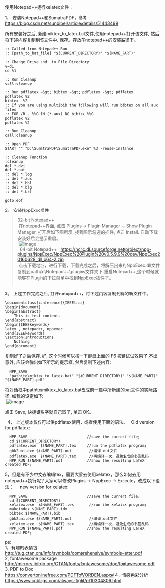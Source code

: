 
使用Notepad++运行xelatex文件：

1， 安装Notepad++和SumatraPDF，参考
https://blog.csdn.net/sunbibei/article/details/51443499   

所有安装好之后, 新建miktex_to_latex.bat文件,使用notepad++打开该文件, 然后将下述内容复制到该文件中, 保存。存放在notepad++的安装路径下。
```
:: Called from Notepad++ Run  
:: [path_to_bat_file] "$(CURRENT_DIRECTORY)" "$(NAME_PART)"  

:: Change Drive and  to File Directory  
%~d1  
cd %1

:: Run Cleanup  
call:cleanup  

:: Run pdflatex -&gt; bibtex -&gt; pdflatex -&gt; pdflatex  
pdflatex %2  
bibtex  %2  
:: If you are using multibib the following will run bibtex on all aux files  
:: FOR /R . %%G IN (*.aux) DO bibtex %%G  
pdflatex %2  
pdflatex %2  

:: Run Cleanup  
call:cleanup  

:: Open PDF  
START "" "D:\SumatraPDF\SumatraPDF.exe" %3 -reuse-instance  

:: Cleanup Function  
:cleanup  
del *.dvi
del *.out
:: del *.log 
:: del *.aux  
:: del *.bbl    
:: del *.blg  
:: del *.brf  

goto:eof  
```

2， 安装NppExec插件    
 >32-bit Notepad++   
  在notepad++界面, 点击 Plugins -> Plugin Manager -> Show Plugin Manager, 打开后如下图所示, 找到图示勾选的插件, 点击 Install. 自动下载安装好后会提示重启。  
  ![image](https://img-blog.csdn.net/20160518133702452)  
  
 >64-bit Notepad++   
  https://nchc.dl.sourceforge.net/project/npp-plugins/NppExec/NppExec%20Plugin%20v0.5.9.9%20dev/NppExec20160628_dll_x64-2.zip  
  点击下载地址，进行下载，下载完成之后，将解压出来的NppExec.dll文件复制到path\to\Notepad++\plugins文件夹下.重启Notepad++,这个时候就能够在Plugin的下拉菜单中找到NppExec插件了。  
      
   
3， 上述工作完成之后, 打开notepad++，将下述内容复制到你的新文件中。   
```
\documentclass[conference]{IEEEtran}
\begin{document}
\begin{abstract}
	This is test content.
\end{abstract}
\begin{IEEEkeywords}
latex , notepad++, nppexec
\end{IEEEkeywords}
\section{Introduction}
    Nothing
\end{document}
```
复制好了之后保存. 好, 这个时候可以按一下键盘上面的 F6 按键试试效果了.不出意外, 应该会弹出如下所示的提示框, 然后复制下述内容:
```
  NPP_SAVE
  "path\to\miktex_to_latex.bat" "$(CURRENT_DIRECTORY)" "$(NAME_PART)" "$(NAME_PART).pdf"
```
将对话框中path\to\miktex_to_latex.bat改成前一篇中所新建的bat文件的实际路径. 如我的设定如下:   
 ![image](https://img-blog.csdn.net/20160518134113266)  
   
点击 Save, 快捷键名字就自己取了, 单击 OK。   
   
   
4， 上述版本仅仅可以供pdflatex使用，或者使用下面的语法。  
Old version for pdflatex:    
```
  NPP_SAVE                           //save the current file;  
  cd $(CURRENT_DIRECTORY)   
  pdflatex.exe  $(NAME_PART).tex     //run the pdflatex program;  
  gbk2uni.exe $(NAME_PART).out        //编译.out文件  
  pdflatex.exe  $(NAME_PART).tex      //再编译一次，避免生成的书签乱码  
  NPP_RUN $(NAME_PART).pdf           //show the resulting LaTeX created PDF;  
```

5，但是有不少中文去编辑tex，需要大家去使用xelatex，那么如何去用notepad++执行呢？大家可以修改Plugins -> NppExec -> Execute，改成以下语法：    
new version for xelatex:     
```
  NPP_SAVE                           //save the current file;  
  cd $(CURRENT_DIRECTORY)   
  xelatex.exe  $(NAME_PART).tex       //run the xelatex program;  
  makeindex $(NAME_PART).idx  
  bibtex $(NAME_PART).bib  
  gbk2uni.exe $(NAME_PART).out        //编译.out文件  
  xelatex.exe  $(NAME_PART).tex       //再编译一次，避免生成的书签乱码  
  NPP_RUN $(NAME_PART).pdf           //show the resulting LaTeX created PDF;  
```
ps:\
1，有趣的表情包\
http://tug.ctan.org/info/symbols/comprehensive/symbols-letter.pdf \
2, fontawesome package\
http://mirrors.ibiblio.org/CTAN/fonts/fontawesome/doc/fontawesome.pdf \
3, PDF to Doc \
https://convertonlinefree.com/PDFToWORDEN.aspx# 
4，情感色彩分析 \
https://www.cnblogs.com/always-fight/p/10304806.html
